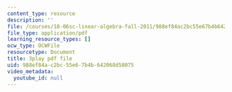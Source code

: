 ```yaml
---
content_type: resource
description: ''
file: /courses/18-06sc-linear-algebra-fall-2011/988ef84ac2bc55e67b4b642068d58075_QNpj-gOXW9M.pdf
file_type: application/pdf
learning_resource_types: []
ocw_type: OCWFile
resourcetype: Document
title: 3play pdf file
uid: 988ef84a-c2bc-55e6-7b4b-642068d58075
video_metadata:
  youtube_id: null
---
```

